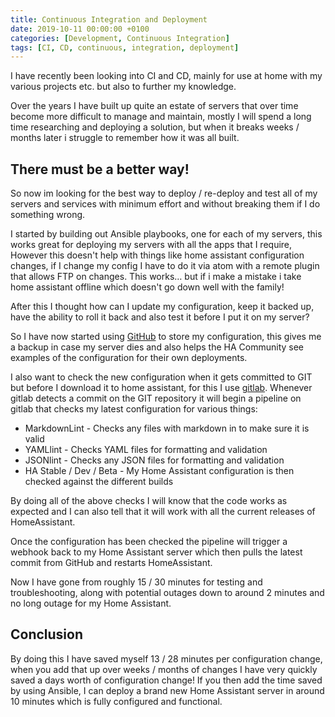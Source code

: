 ```yaml
---
title: Continuous Integration and Deployment
date: 2019-10-11 00:00:00 +0100
categories: [Development, Continuous Integration]
tags: [CI, CD, continuous, integration, deployment]
---
```


I have recently been looking into CI and CD, mainly for use at home with my various projects etc. but also to further my knowledge.

Over the years I have built up quite an estate of servers that over time become more difficult to manage and maintain, mostly I will spend a long time researching and deploying a solution, but when it breaks weeks / months later i struggle to remember how it was all built.

## There must be a better way!

So now im looking for the best way to deploy / re-deploy and test all of my servers and services with minimum effort and without breaking them if I do something wrong.

I started by building out Ansible playbooks, one for each of my servers, this works great for deploying my servers with all the apps that I require, However this doesn't help with things like home assistant configuration changes, if I change my config I have to do it via atom with a remote plugin that allows FTP on changes. This works&#8230; but if i make a mistake i take home assistant offline which doesn't go down well with the family!

After this I thought how can I update my configuration, keep it backed up, have the ability to roll it back and also test it before I put it on my server?

So I have now started using [GitHub](https://github.com/marksie1988/home-assistant-config) to store my configuration, this gives me a backup in case my server dies and also helps the HA Community see examples of the configuration for their own deployments.

I also want to check the new configuration when it gets committed to GIT but before I download it to home assistant, for this I use [gitlab](https://gitlab.com/marksie1988/home-assistant-config/pipelines). Whenever gitlab detects a commit on the GIT repository it will begin a pipeline on gitlab that checks my latest configuration for various things:

- MarkdownLint - Checks any files with markdown in to make sure it is valid
- YAMLlint - Checks YAML files for formatting and validation
- JSONlint - Checks any JSON files for formatting and validation
- HA Stable / Dev / Beta - My Home Assistant configuration is then checked against the different builds

By doing all of the above checks I will know that the code works as expected and I can also tell that it will work with all the current releases of HomeAssistant.

Once the configuration has been checked the pipeline will trigger a webhook back to my Home Assistant server which then pulls the latest commit from GitHub and restarts HomeAssistant.

Now I have gone from roughly 15 / 30 minutes for testing and troubleshooting, along with potential outages down to around 2 minutes and no long outage for my Home Assistant.

## Conclusion

By doing this I have saved myself 13 / 28 minutes per configuration change, when you add that up over weeks / months of changes I have very quickly saved a days worth of configuration change! If you then add the time saved by using Ansible, I can deploy a brand new Home Assistant server in around 10 minutes which is fully configured and functional.
